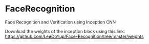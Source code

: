 # FaceRecognition
Face Recognition and Verification using Inception CNN 

Download the weights of the inception block using this link:
https://github.com/LeeDoYup/Face-Recognition/tree/master/weights
